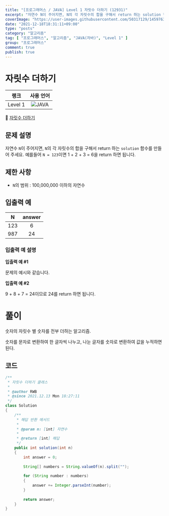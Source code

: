 ```yaml
---
title: "[프로그래머스 / JAVA] Level 1 자릿수 더하기 (12931)"
excerpt: "자연수 N이 주어지면, N의 각 자릿수의 합을 구해서 return 하는 solution 함수를 만들어 주세요. 예를들어 N = 123이면 1 + 2 + 3 = 6을 return 하면 됩니다."
coverImage: "https://user-images.githubusercontent.com/50317129/145976356-6b5d1430-31c0-4c34-829e-6be8f747ab19.png"
date: "2021-12-18T18:31:11+09:00"
type: "posts"
category: "알고리즘"
tag: [ "프로그래머스", "알고리즘", "JAVA(자바)", "Level 1" ]
group: "프로그래머스"
comment: true
publish: true
---
```


# 자릿수 더하기

|  랭크   |                                                      사용 언어                                                      |
| :-----: | :-----------------------------------------------------------------------------------------------------------------: |
| Level 1 | ![JAVA](https://shields.io/badge/java-JDK%2011-lightgray?logo=java&style=plastic&logoColor=white&labelColor=orange) |

🔗 [자릿수 더하기](https://programmers.co.kr/learn/courses/30/lessons/12931)





## 문제 설명

자연수 `N`이 주어지면, `N`의 각 자릿수의 합을 구해서 return 하는 `solution` 함수를 만들어 주세요.
예를들어 `N = 123`이면 1 + 2 + 3 = 6을 return 하면 됩니다.





## 제한 사항

* `N`의 범위 : 100,000,000 이하의 자연수





## 입출력 예

|   N   | answer |
| :---: | :----: |
|  123  |   6    |
|  987  |   24   |



### 입출력 예 설명

**입출력 예 #1**

문제의 예시와 같습니다.

**입출력 예 #2**

9 + 8 + 7 = 24이므로 24를 return 하면 됩니다.










# 풀이

숫자의 자릿수 별 숫자를 전부 더하는 알고리즘.

숫자를 문자로 변환하여 한 글자씩 나누고, 나눈 글자를 숫자로 변환하여 값을 누적하면 된다.





## 코드

``` java
/**
 * 자릿수 더하기 클래스
 *
 * @author RWB
 * @since 2021.12.13 Mon 18:27:11
 */
class Solution
{
	/**
	 * 해답 반환 메서드
	 *
	 * @param n: [int] 자연수
	 *
	 * @return [int] 해답
	 */
	public int solution(int n)
	{
		int answer = 0;
		
		String[] numbers = String.valueOf(n).split("");
		
		for (String number : numbers)
		{
			answer += Integer.parseInt(number);
		}
		
		return answer;
	}
}
```